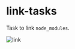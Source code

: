 # link-tasks

Task to link `node_modules`.

![link](https://cbsnews1.cbsistatic.com/hub/i/r/2017/10/17/15e5a319-1728-4485-8516-3b1682feb51c/thumbnail/1200x630/761da612e1a79b65ed6437c186cc1410/171016-nasa-gravitational-waves-promo.gif)
